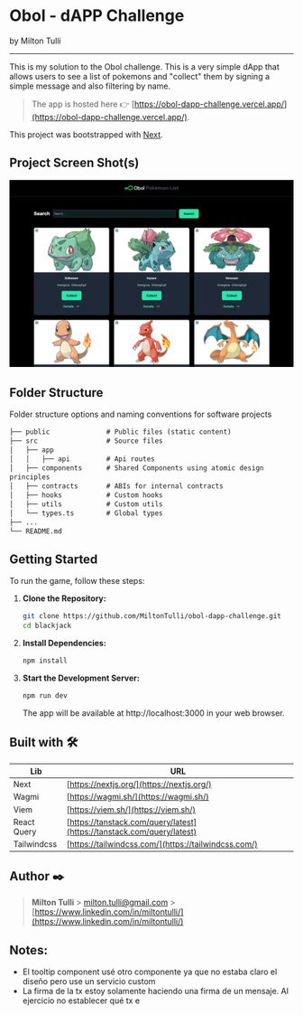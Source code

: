 # Obol - dAPP Challenge

by Milton Tulli

---

This is my solution to the Obol challenge. This is a very simple dApp that allows users to see a list of pokemons and "collect" them by signing a simple message and also filtering by name.

> The app is hosted here 👉 [https://obol-dapp-challenge.vercel.app/](https://obol-dapp-challenge.vercel.app/).

This project was bootstrapped with [Next](https://nextjs.org/).

## Project Screen Shot(s)

![app 1](https://github.com/MiltonTulli/obol-dapp-challenge/blob/main/screenshots/wp1.png)

## Folder Structure

Folder structure options and naming conventions for software projects

    ├── public              # Public files (static content)
    ├── src                 # Source files
    │   ├── app
    │   │   ├── api         # Api routes
    │   ├── components      # Shared Components using atomic design principles
    │   ├── contracts       # ABIs for internal contracts
    │   ├── hooks           # Custom hooks
    │   ├── utils           # Custom utils
    │   └── types.ts        # Global types
    ├── ...
    └── README.md

## Getting Started

To run the game, follow these steps:

1. **Clone the Repository:**

   ```bash
   git clone https://github.com/MiltonTulli/obol-dapp-challenge.git
   cd blackjack
   ```

2. **Install Dependencies:**
   ```bash
   npm install
   ```
3. **Start the Development Server:**
   ```bash
   npm run dev
   ```
   The app will be available at http://localhost:3000 in your web browser.

## Built with 🛠️

| Lib         | URL                                                                    |
| ----------- | ---------------------------------------------------------------------- |
| Next        | [https://nextjs.org/](https://nextjs.org/)                             |
| Wagmi       | [https://wagmi.sh/](https://wagmi.sh/)                                 |
| Viem        | [https://viem.sh/](https://viem.sh/)                                   |
| React Query | [https://tanstack.com/query/latest](https://tanstack.com/query/latest) |
| Tailwindcss | [https://tailwindcss.com/](https://tailwindcss.com/)                   |

## Author ✒️

> **Milton Tulli** > milton.tulli@gmail.com > [https://www.linkedin.com/in/miltontulli/](https://www.linkedin.com/in/miltontulli/)

## Notes:

- El tooltip component usé otro componente ya que no estaba claro el diseño pero use un servicio custom
- La firma de la tx estoy solamente haciendo una firma de un mensaje. Al ejercicio no establecer qué tx e

